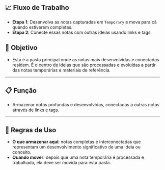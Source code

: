 ## 📈 Fluxo de Trabalho

- **Etapa 1**: Desenvolva as notas capturadas em `Temporary` e mova para cá quando estiverem completas.
- **Etapa 2**: Conecte essas notas com outras ideias usando links e tags.

## 🎯 Objetivo

- Esta é a pasta principal onde as notas mais desenvolvidas e conectadas residem. É o centro de ideias que são processadas e evoluídas a partir das notas temporárias e materiais de referência.

---

## 📋 Função

- Armazenar notas profundas e desenvolvidas, conectadas a outras notas através de links e tags.

---

## 🔑 Regras de Uso

- **O que armazenar aqui**: notas completas e interconectadas que representam um desenvolvimento significativo de uma ideia ou conceito.
- **Quando mover**: depois que uma nota temporária é processada e trabalhada, ela deve ser movida para esta pasta.